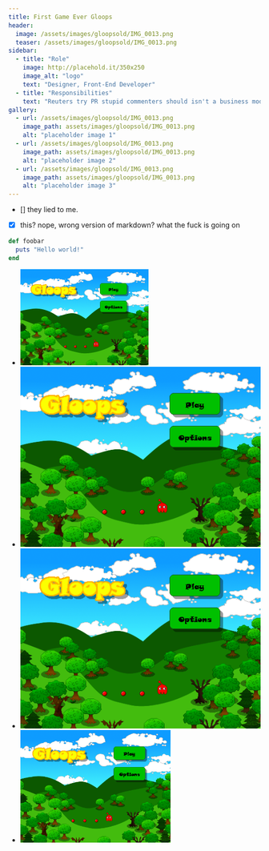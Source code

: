 ```yaml
---
title: First Game Ever Gloops
header:
  image: /assets/images/gloopsold/IMG_0013.png
  teaser: /assets/images/gloopsold/IMG_0013.png
sidebar:
  - title: "Role"
    image: http://placehold.it/350x250
    image_alt: "logo"
    text: "Designer, Front-End Developer"
  - title: "Responsibilities"
    text: "Reuters try PR stupid commenters should isn't a business model"
gallery:
  - url: /assets/images/gloopsold/IMG_0013.png
    image_path: assets/images/gloopsold/IMG_0013.png
    alt: "placeholder image 1"
  - url: /assets/images/gloopsold/IMG_0013.png
    image_path: assets/images/gloopsold/IMG_0013.png
    alt: "placeholder image 2"
  - url: /assets/images/gloopsold/IMG_0013.png
    image_path: assets/images/gloopsold/IMG_0013.png
    alt: "placeholder image 3"
---
```



- [] they lied to me.
- [x] this? nope, wrong version of markdown? what the fuck is going on


```ruby
def foobar
  puts "Hello world!"
end
```

* <img src="../assets/images/gloopsold/IMG_0013.png" width="256">
* <img src="../assets/images/gloopsold/IMG_0013.png" width="512">
* <img src="../assets/images/gloopsold/IMG_0013.png" width="1024">
* <img src="../assets/images/gloopsold/IMG_0013.png" width="300">